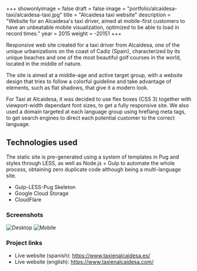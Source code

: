 +++
showonlyimage = false
draft = false
image = "portfolio/alcaidesa-taxi/alcaidesa-taxi.jpg"
title = "Alcaidesa taxi website"
description = "Website for an Alcaidesa's taxi driver, aimed at mobile-first customers to have an unbeatable mobile visualization, optimized to be able to load in record times."
year = 2015
weight = -20151
+++

Responsive web site created for a taxi driver from Alcaidesa, one of the unique urbanizations on the coast of Cadiz (Spain), characterized by its unique beaches and one of the most beautiful golf courses in the world, located in the middle of nature.

The site is aimed at a middle-age and active target group, with a website design that tries to follow a colorful guideline and take advantage of elements, such as flat shadows, that give it a modern look.

For Taxi at Alcaidesa, it was decided to use flex boxes (CSS 3) together with viewport-width dependant font sizes, to get a fully responsive site. We also used a domain targeted at each language group using hreflang meta tags, to get search engines to direct each potential customer to the correct language.

## Technologies used

The static site is pre-generated using a system of templates in Pug and styles through LESS, as well as Node.js + Gulp to automate the whole process, obtaining zero duplicate code although being a multi-language site.

* Gulp-LESS-Pug Skeleton
* Google Cloud Storage
* CloudFlare

### Screenshots

![Desktop](/portfolio/alcaidesa-taxi/desktop.jpg)
![Mobile](/portfolio/alcaidesa-taxi/mobile.jpg)

### Project links

* Live website (spanish): https://www.taxienalcaidesa.es/
* Live website (english): https://www.taxienalcaidesa.com/
